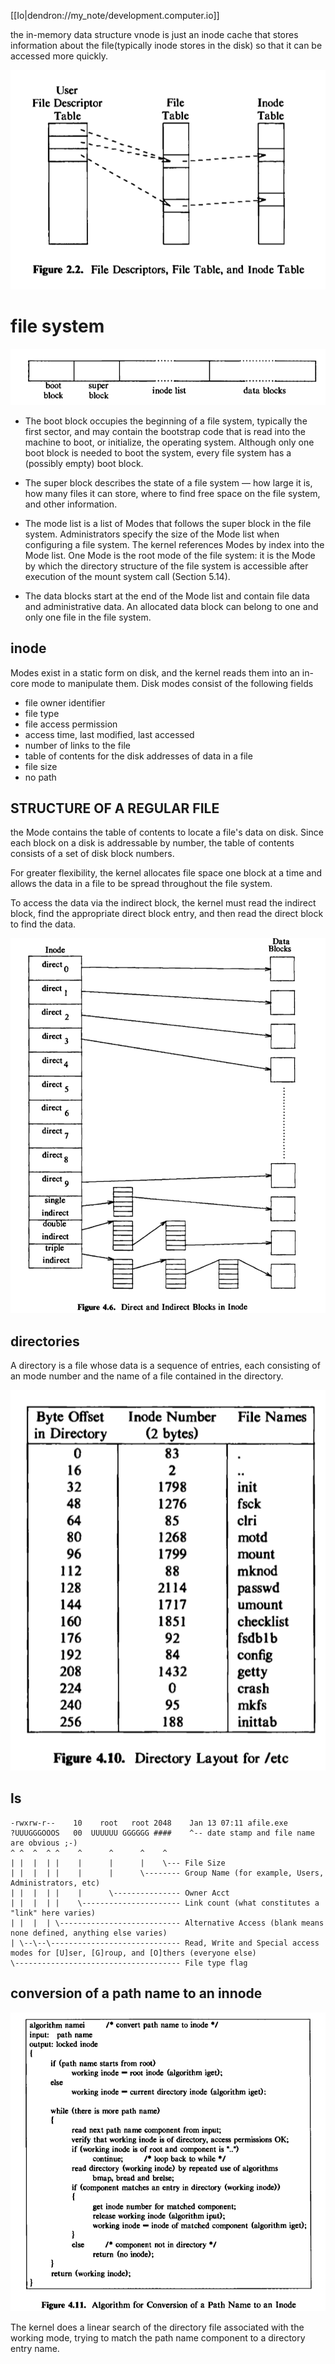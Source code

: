 
[[Io|dendron://my_note/development.computer.io]]

the in-memory data structure vnode is just an inode cache that stores information about the file(typically inode stores in the disk) so that it can be accessed more quickly.

![](/assets/images/2021-05-11-19-41-30.png)

# file system

![](/assets/images/2021-05-11-19-43-14.png)

- The boot block occupies the beginning of a file system, typically the first sector, and may contain the bootstrap code that is read into the machine to boot, or initialize, the operating system. Although only one boot block is needed to boot the system, every file system has a (possibly empty) boot block.

- The super block describes the state of a file system — how large it is, how many files it can store, where to find free space on the file system, and other information.

- The mode list is a list of Modes that follows the super block in the file system. Administrators specify the size of the Mode list when configuring a file system. The kernel references Modes by index into the Mode list. One Mode is the root mode of the file system: it is the Mode by which the directory structure of the file system is accessible after execution of the mount system call (Section 5.14).

- The data blocks start at the end of the Mode list and contain file data and administrative data. An allocated data block can belong to one and only one file in the file system.

## inode

Modes exist in a static form on disk, and the kernel reads them into an in-core mode to manipulate them. Disk modes consist of the following fields

- file owner identifier
- file type
- file access permission
- access time, last modified, last accessed
- number of links to the file
- table of contents for the disk addresses of data in a file
- file size
- no path

## STRUCTURE OF A REGULAR FILE

the Mode contains the table of contents to locate a file's data on disk. Since each block on a disk is addressable by number, the table of contents consists of a set of disk block numbers.

For greater flexibility, the kernel allocates file space one block at a time and allows the data in a file to be spread throughout the file system.

To access the data via the indirect block, the kernel must read the indirect block, find the appropriate direct block entry, and then read the direct block to find the data.

![](/assets/images/2021-05-11-19-58-08.png)

## directories

A directory is a file whose data is a sequence of entries, each consisting of an mode number and the name of a file contained in the directory.

![](/assets/images/2021-05-11-20-05-57.png)

## ls

```
-rwxrw-r--    10    root   root 2048    Jan 13 07:11 afile.exe
?UUUGGGOOOS   00  UUUUUU GGGGGG ####    ^-- date stamp and file name are obvious ;-)
^ ^  ^  ^ ^    ^      ^      ^    ^
| |  |  | |    |      |      |    \--- File Size
| |  |  | |    |      |      \-------- Group Name (for example, Users, Administrators, etc)
| |  |  | |    |      \--------------- Owner Acct
| |  |  | |    \---------------------- Link count (what constitutes a "link" here varies)
| |  |  | \--------------------------- Alternative Access (blank means none defined, anything else varies)
| \--\--\----------------------------- Read, Write and Special access modes for [U]ser, [G]roup, and [O]thers (everyone else)
\------------------------------------- File type flag
```

## conversion of a path name to an innode

![](/assets/images/2021-05-11-20-12-36.png)

The kernel does a linear search of the directory file associated with the working mode, trying to match the path name component to a directory entry name.

